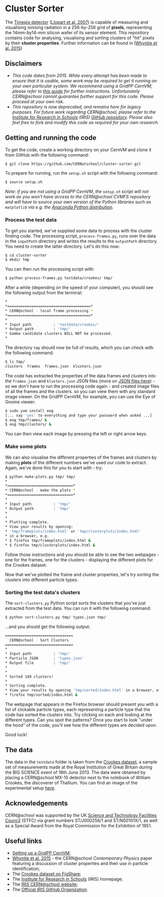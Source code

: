 Cluster Sorter
==============
The [Timepix detector](http://medipix.web.cern.ch)
([Llopart et al. 2007](http://dx.doi.org/10.1016/j.nima.2007.08.079))
is capable of
measuring and visualising ionising radiation in a 256-by-256 grid
of **pixels**, representing the 14mm-by14-mm silicon wafer of its
sensor element.
This repository contains code for analysing, visualising and
sorting clusters of "hit" pixels by their **cluster properties**.
Further information can be found in
([Whyntie et al. 2015](http://dx.doi.org/10.1080/00107514.2015.1045193))


## Disclaimers
* _This code dates from 2015. While every attempt has been
made to ensure that it is usable, some work may be required to get it
running on your own particular system.
We recommend using a GridPP CernVM; please refer to
[this guide](http://doi.org/10.6084/m9.figshare.4552825.v1)
for further instructions.
Unfortunately CERN@school cannot guarantee further support for this code.
Please proceed at your own risk_.
* _This repository is now deprecated, and remains here for legacy purposes.
For future work regarding CERN@school, please refer to the
[Institute for Research in Schools](http://researchinschools.org) (IRIS)
[GitHub repository](https://github.com/InstituteForResearchInSchools).
Please also feel free to fork and modify this code as required for
your own research._


## Getting and running the code
To get the code, create a working directory on your CernVM and
clone it from GitHub with the following command:

```bash
$ git clone https://github.com/CERNatschool/cluster-sorter.git
```

To prepare for running, run the `setup.sh` script with the following
command:

```bash
$ source setup.sh
```

_Note: if you are not using a GridPP CernVM, the `setup.sh` script
will not work as you won't have access to the CERN@school CVMFS
repository and will have to source your own version of the Python
libraries such as `matplotlib` via e.g. the
[Anaconda Python distribution](http://anaconda.org)._


### Process the test data
To get you started, we've supplied some data to process with the
cluster finding code. 
The processing script, `process-frames.py`, runs over the data in the
`inputPath` directory and writes the results to the `outputPath` 
directory. You need to create the latter directory. Let's do this now:

```bash
$ cd cluster-sorter
$ mkdir tmp
```

You can then run the processing script with:

```bash
$ python process-frames.py testdata/crookes/ tmp/
```

After a while (depending on the speed of your computer),
you should see the following output from the terminal:

```bash
*
*======================================*
* CERN@school - local frame processing *
*======================================*
*
* Input path          : 'testdata/crookes/'
* Output path         : 'tmp/'
* Gamma candidate clusters WILL NOT be processed.
*
```

The directory `tmp` should now be full of results, which you can check with
the following command:

```bash
$ ls tmp/
clusters  frames  frames.json  klusters.json
```

The code has extracted the properties of the data frames and clusters
into the `frames.json` and `klusters.json` JSON files
(more on [JSON files here](http://www.w3schools.com/json/)) - so we
don't have to run the processing code again - and created image files
of all the frames and the clusters. so you can view them with
any standard image viewer.
On the GridPP CernVM, for example, you can use the Eye of Gnome viewer:

```bash
$ sudo yum install eog
[... say 'yes' to everything and type your password when asked ...]
$ eog tmp/frames/ &
$ eog tmp/clusters/ &
```

You can then view each image by pressing the left or right arrow keys.


### Make some plots
We can also visualise the different properties of the frames and
clusters by making **plots** of the different numbers we've
used our code to extract.
Again, we've done this for you to start with - try:

```bash
$ python make-plots.py tmp/ tmp/
*
*==============================*
* CERN@school - make the plots *
*==============================*
*
* Input path          : 'tmp/'
* Output path         : 'tmp/'
*
*
* Plotting complete.
* View your results by opening:
* 'tmp/frameplots/index.html' or 'tmp/clusterplots/index.html'
* in a browser, e.g.
* $ firefox tmp/frameplots/index.html &
* $ firefox tmp/clusterplots/index.html &
```

Follow those instructions and you should be able to see the two webpages - one
for the frames, one for the clusters - displaying the different plots 
for the Crookes dataset.

Now that we've plotted the frame and cluster properties,
let's try _sorting_ the clusters into different particle types.


### Sorting the test data's clusters

The `sort-clusters.py` Python script sorts the clusters that you've just
extracted from the test data. You can run it with the following command:

```bash
$ python sort-clusters.py tmp/ types.json tmp/
```

...and you should get the following output:

```bash
===============================
  CERN@school - Sort Clusters  
===============================
*
* Input path          : 'tmp/'
* Particle JSON       : 'types.json'
* Output file         : 'tmp/'
*
*
* Sorted 149 clusters!
*
* Sorting complete.
* View your results by opening 'tmp/sorted/index.html' in a browser, e.g.
* firefox tmp/sorted/index.html &
```

The webpage that appears in the Firefox browser should present you 
with a list of clickable particle types, each representing a particle 
type that the code has sorted the clusters into. 
Try clicking on each and looking at the different types. 
Can you spot the patterns? Once you start to look "under the hood" 
of the code, you'll see how the different types are decided upon.

Good luck!


## The data
The data in the `testdata` folder is taken from the
[Crookes dataset](http://doi.org/10.6084/m9.figshare.734262.v1),
a sample set of measurements made at the Royal Institution of
Great Britain during the BIG SCIENCE event of 18th June 2013.
The data were obtained by placing a CERN@school MX-10
detector next to the notebook of William Crookes,
the discoverer of Thallium.  You can find an image of the experimental setup
[here](https://dx.doi.org/10.6084/m9.figshare.4588300.v1).


## Acknowledgements
CERN@school was supported by
the UK [Science and Technology Facilities Council](http://www.stfc.ac.uk) (STFC)
via grant numbers ST/J000256/1 and ST/N00101X/1,
as well as a Special Award from the Royal Commission for the Exhibition of 1851.


## Useful links
* [Setting up a GridPP CernVM](http://doi.org/10.6084/m9.figshare.4552825.v1);
* [Whyntie et al. 2015](http://dx.doi.org/10.1080/00107514.2015.1045193) - the CERN@school _Contemporary Physics_ paper featuring a discussion of cluster properties and their use in particle identification;
* The [Crookes dataset on FigShare](http://doi.org/10.6084/m9.figshare.734262.v1);
* The [Institute for Research in Schools](http://researchinschools.org) (IRIS) homepage;
* The [IRIS CERN@school website](http://researchinschools.org/CERN);
* The [Official IRIS GitHub Organization](https://github.com/InstituteForResearchInSchools).
